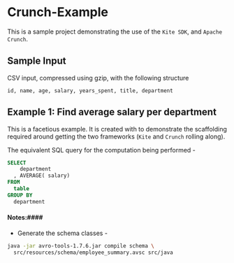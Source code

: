 # Crunch-Example #

This is a sample project demonstrating the use of the `Kite SDK`, and `Apache Crunch`.

## Sample Input ##
CSV input, compressed using gzip, with the following structure

```csv
id, name, age, salary, years_spent, title, department
```

## Example 1: Find average salary per department ##
This is a facetious example. It is created with to demonstrate the scaffolding required around getting the two frameworks (`Kite` and `Crunch` rolling along). 

The equivalent SQL query for the computation being performed - 

```sql
SELECT 
    department
  , AVERAGE( salary)
FROM 
  table
GROUP BY
  department
```



#### Notes:####
* Generate the schema classes - 
```sh
java -jar avro-tools-1.7.6.jar compile schema \
  src/resources/schema/employee_summary.avsc src/java
```

